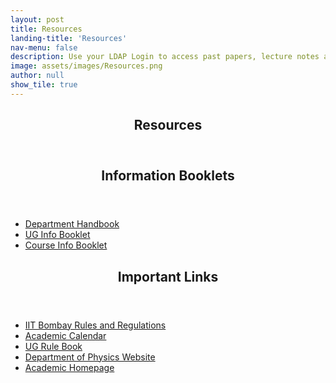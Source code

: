 ```yaml
---
layout: post
title: Resources
landing-title: 'Resources'
nav-menu: false
description: Use your LDAP Login to access past papers, lecture notes and other study material
image: assets/images/Resources.png
author: null
show_tile: true
---
```


<!-- One -->
<section id="one">
	<div class="inner">
		<header class="major">
			<h1>Resources</h1>
		</header>

<!-- Two -->
<section id="two">
    <div class="inner">
	<header class="major">
	    <h2>Information Booklets</h2>
	</header>
	<!--p></p-->
	<ul class="actions">
	    <li><a href="../files/sss/phyhandbook.pdf" class="button next" target="_blank">Department Handbook</a></li>
	    <li><a href="../files/sss/UGInfo.pdf" class="button next" target="_blank">UG Info Booklet</a></li>
	    <li><a href="../files/sss/cib2020.pdf" class="button next" target="_blank">Course Info Booklet</a></li>
	</ul>
    </div>
</section>
		
<!-- Three -->
<section id="three">
    <div class="inner">
	<header class="major">
	    <h2>Important Links</h2>
	</header>
	<ul>
	    <li><a href="https://www.iitb.ac.in/newacadhome/rulesUG.jsp" target="_blank">IIT Bombay Rules and Regulations</a></li>
	    <li><a href="https://www.iitb.ac.in/newacadhome/toacadcalender.jsp" target="_blank">Academic Calendar</a></li>
	    <li><a href="../files/sss/ugrulebook.pdf" target="_blank">UG Rule Book</a></li>
	    <li><a href="https://www.phy.iitb.ac.in/" target="_blank">Department of Physics Website</a></li>
	    <li><a href="https://www.iitb.ac.in/acad/" target="_blank">Academic Homepage</a></li>
	</ul>
